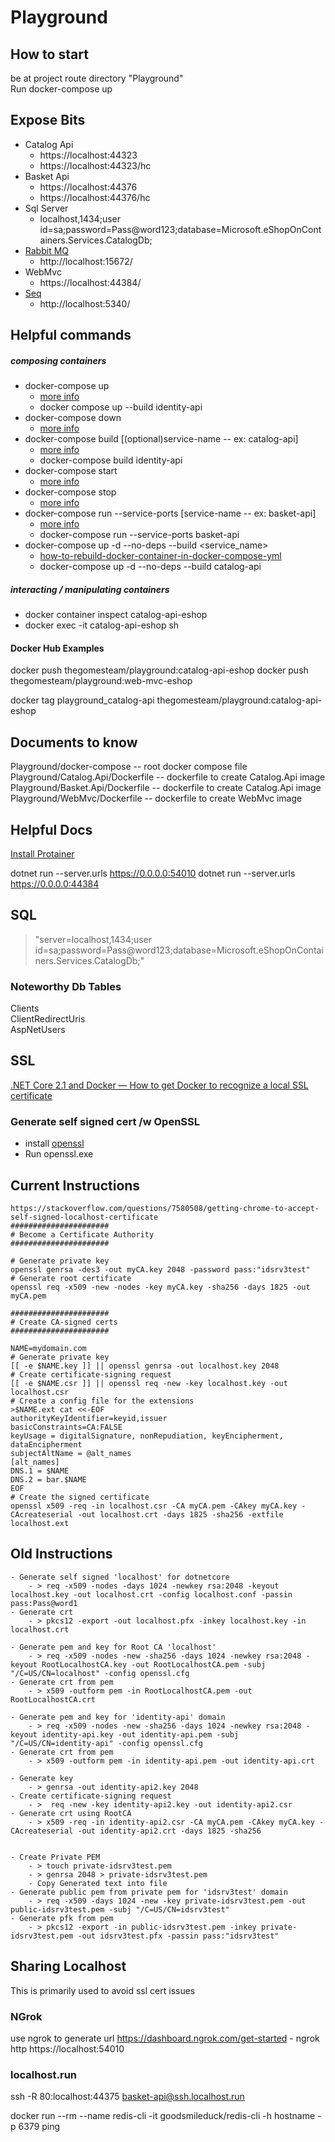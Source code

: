 # Playground


## How to start
be at project route directory "Playground"  
Run docker-compose up

## Expose Bits

- Catalog Api 
    - https://localhost:44323
    - https://localhost:44323/hc 
- Basket Api 
    - https://localhost:44376
    - https://localhost:44376/hc  
- Sql Server 
    - localhost,1434;user id=sa;password=Pass@word123;database=Microsoft.eShopOnContainers.Services.CatalogDb;  
- [Rabbit MQ](https://www.rabbitmq.com/) 
    - http://localhost:15672/
- WebMvc
    - https://localhost:44384/
- [Seq](https://datalust.co/seq)
    - http://localhost:5340/


## Helpful commands
##### composing containers
- docker-compose up
    - [more info](https://docs.docker.com/compose/reference/up/)
    - docker compose up --build identity-api
- docker-compose down
    - [more info](https://docs.docker.com/compose/reference/down/)
- docker-compose build [(optional)service-name -- ex: catalog-api]
    - [more info](https://docs.docker.com/compose/reference/build/)
    - docker-compose build identity-api
- docker-compose start
    - [more info](https://docs.docker.com/compose/reference/start/)
- docker-compose stop
    - [more info](https://docs.docker.com/compose/reference/stop/)
- docker-compose run --service-ports [service-name -- ex: basket-api]
    - [more info](https://docs.docker.com/compose/reference/run/)
    - docker-compose run --service-ports basket-api
- docker-compose up -d --no-deps --build <service_name>
    - [how-to-rebuild-docker-container-in-docker-compose-yml](https://stackoverflow.com/questions/36884991/how-to-rebuild-docker-container-in-docker-compose-yml)
    - docker-compose up -d --no-deps --build catalog-api



##### interacting / manipulating containers
- docker container inspect catalog-api-eshop
- docker exec -it catalog-api-eshop sh

#### Docker Hub Examples
docker push thegomesteam/playground:catalog-api-eshop 
docker push thegomesteam/playground:web-mvc-eshop

docker tag playground_catalog-api thegomesteam/playground:catalog-api-eshop  


## Documents to know

Playground/docker-compose -- root docker compose file  
Playground/Catalog.Api/Dockerfile -- dockerfile to create Catalog.Api image 
Playground/Basket.Api/Dockerfile -- dockerfile to create Catalog.Api image 
Playground/WebMvc/Dockerfile -- dockerfile to create WebMvc image

## Helpful Docs

[Install Protainer](https://www.portainer.io/installation/)

dotnet run --server.urls https://0.0.0.0:54010
dotnet run --server.urls https://0.0.0.0:44384


## SQL
> "server=localhost,1434;user id=sa;password=Pass@word123;database=Microsoft.eShopOnContainers.Services.CatalogDb;"
### Noteworthy Db Tables
Clients  
ClientRedirectUris  
AspNetUsers  


## SSL


[.NET Core 2.1 and Docker — How to get Docker to recognize a local SSL certificate](https://mikewilliams.io/net-core-2-1-and-docker-how-to-get-docker-to-recognize-a-local-ssl-certificate-6e637e1e8800)  


### Generate self signed cert /w OpenSSL
- install [openssl](https://www.openssl.org/)
- Run openssl.exe

## Current Instructions
```
https://stackoverflow.com/questions/7580508/getting-chrome-to-accept-self-signed-localhost-certificate
######################
# Become a Certificate Authority
######################

# Generate private key
openssl genrsa -des3 -out myCA.key 2048 -password pass:"idsrv3test"
# Generate root certificate
openssl req -x509 -new -nodes -key myCA.key -sha256 -days 1825 -out myCA.pem

######################
# Create CA-signed certs
######################

NAME=mydomain.com
# Generate private key
[[ -e $NAME.key ]] || openssl genrsa -out localhost.key 2048
# Create certificate-signing request
[[ -e $NAME.csr ]] || openssl req -new -key localhost.key -out localhost.csr
# Create a config file for the extensions
>$NAME.ext cat <<-EOF
authorityKeyIdentifier=keyid,issuer
basicConstraints=CA:FALSE
keyUsage = digitalSignature, nonRepudiation, keyEncipherment, dataEncipherment
subjectAltName = @alt_names
[alt_names]
DNS.1 = $NAME
DNS.2 = bar.$NAME
EOF
# Create the signed certificate
openssl x509 -req -in localhost.csr -CA myCA.pem -CAkey myCA.key -CAcreateserial -out localhost.crt -days 1825 -sha256 -extfile localhost.ext
```

## Old Instructions
```
- Generate self signed 'localhost' for dotnetcore
    - > req -x509 -nodes -days 1024 -newkey rsa:2048 -keyout localhost.key -out localhost.crt -config localhost.conf -passin pass:Pass@word1
- Generate crt
    - > pkcs12 -export -out localhost.pfx -inkey localhost.key -in localhost.crt

- Generate pem and key for Root CA 'localhost'
    - > req -x509 -nodes -new -sha256 -days 1024 -newkey rsa:2048 -keyout RootLocalhostCA.key -out RootLocalhostCA.pem -subj "/C=US/CN=localhost" -config openssl.cfg
- Generate crt from pem
    - > x509 -outform pem -in RootLocalhostCA.pem -out RootLocalhostCA.crt 

- Generate pem and key for 'identity-api' domain
    - > req -x509 -nodes -new -sha256 -days 1024 -newkey rsa:2048 -keyout identity-api.key -out identity-api.pem -subj "/C=US/CN=identity-api" -config openssl.cfg
- Generate crt from pem
    - > x509 -outform pem -in identity-api.pem -out identity-api.crt

- Generate key
    - > genrsa -out identity-api2.key 2048
- Create certificate-signing request
    - >  req -new -key identity-api2.key -out identity-api2.csr
- Generate crt using RootCA
    - > x509 -req -in identity-api2.csr -CA myCA.pem -CAkey myCA.key -CAcreateserial -out identity-api2.crt -days 1825 -sha256


- Create Private PEM
    - > touch private-idsrv3test.pem
    - > genrsa 2048 > private-idsrv3test.pem
    - Copy Generated text into file
- Generate public pem from private pem for 'idsrv3test' domain
    - > req -x509 -days 1024 -new -key private-idsrv3test.pem -out public-idsrv3test.pem -subj "/C=US/CN=idsrv3test" 
- Generate pfk from pem
    - > pkcs12 -export -in public-idsrv3test.pem -inkey private-idsrv3test.pem -out idsrv3test.pfx -passin pass:"idsrv3test"

```


## Sharing Localhost
This is primarily used to avoid ssl cert issues
### NGrok
 use ngrok to generate url https://dashboard.ngrok.com/get-started - ngrok http https://localhost:54010
### localhost.run
ssh -R 80:localhost:44375 basket-api@ssh.localhost.run

docker run --rm --name redis-cli -it goodsmileduck/redis-cli -h hostname -p 6379 ping